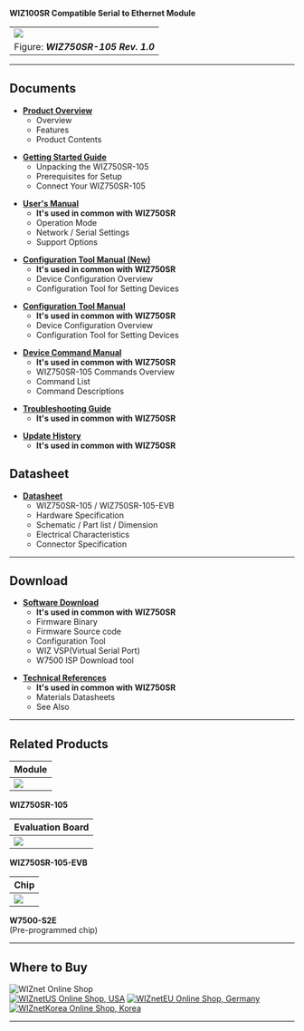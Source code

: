 

**WIZ100SR Compatible Serial to Ethernet Module**

|                                                   |
| ------------------------------------------------- |
| ![](/products/wiz750sr-105/wiz750sr-105_main.png) |
| Figure: ***WIZ750SR-105 Rev. 1.0***               |

-----


## Documents



  - **[Product Overview](wiz750sr-105_overview.md)**
      - Overview
      - Features
      - Product Contents

<!-- end list -->

  - **[Getting Started
    Guide](wiz750sr-105_gettingstarted.md)**
      - Unpacking the WIZ750SR-105
      - Prerequisites for Setup
      - Connect Your WIZ750SR-105

<!-- end list -->

  - **[User's Manual](wiz750sr_usermanual.md)** 
      - **It's used in common with WIZ750SR**
      - Operation Mode
      - Network / Serial Settings
      - Support Options

<!-- end list -->

  - **[Configuration Tool Manual
    (New)](wiz750sr_guiconfigtoolmanual.md)**
      - **It's used in common with WIZ750SR**
      - Device Configuration Overview
      - Configuration Tool for Setting Devices

<!-- end list -->

  - **[Configuration Tool
    Manual](wiz750sr_configtoolmanual.md)**
      - **It's used in common with WIZ750SR**
      - Device Configuration Overview
      - Configuration Tool for Setting Devices

<!-- end list -->

  - **[Device Command Manual](wiz750sr_commandmanual.md)**
      - **It's used in common with WIZ750SR**
      - WIZ750SR-105 Commands Overview
      - Command List
      - Command Descriptions

<!-- end list -->

  - **[Troubleshooting Guide](wiz750sr_troubleshooting.md)**
      - **It's used in common with WIZ750SR**

<!-- end list -->

  - **[Update History](wiz750sr_history.md)**
      - **It's used in common with WIZ750SR**


## Datasheet



  - **[Datasheet](/products/wiz750sr-105/datasheet/start)**
      - WIZ750SR-105 / WIZ750SR-105-EVB
      - Hardware Specification
      - Schematic / Part list / Dimension
      - Electrical Characteristics
      - Connector Specification

-----



## Download


  - **[Software Download](wiz750sr_download.md)**
      - **It's used in common with WIZ750SR**
      - Firmware Binary
      - Firmware Source code 
      - Configuration Tool
      - WIZ VSP(Virtual Serial Port)
      - W7500 ISP Download tool

<!-- end list -->

  - **[Technical References](wiz750sr_reference.md)**
      - **It's used in common with WIZ750SR**
      - Materials Datasheets
      - See Also



-----

## Related Products


| **Module**                                   |
| -------------------------------------------- |
| ![](/products/wiz750sr-105/wiz750sr-105.png) |

 **WIZ750SR-105** 


| **Evaluation Board**                         |
| -------------------------------------------- |
| ![](/products/wiz750sr-105/wiz105sr-evb.jpg) |

**WIZ750SR-105-EVB** 


| **Chip**                            |
| ----------------------------------- |
| ![](/products/wiz750jr/w7500_1.jpg) |

 **W7500-S2E**  
(Pre-programmed chip) 



-----

## Where to Buy



![WIZnet Online Shop](/products/w5500/buynow.png)  
[![WIZnetUS Online Shop,
USA](/products/w5500/w5500_evb/icons/dollar.png)](http://www.shopwiznet.com/)
[![WIZnetEU Online Shop,
Germany](/products/w5500/w5500_evb/icons/european-euro.png)](http://shop.wiznet.eu/)
[![WIZnetKorea Online Shop,
Korea](/products/w5500/w5500_evb/icons/won.png)](http://shop.wiznet.co.kr/)



-----
